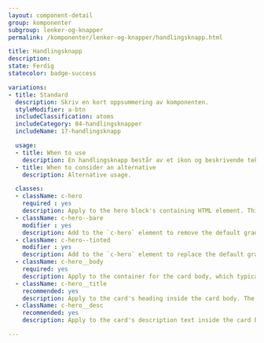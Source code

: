 ```yaml
---
layout: component-detail
group: komponenter
subgroup: lenker-og-knapper
permalink: /komponenter/lenker-og-knapper/handlingsknapp.html

title: Handlingsknapp
description:
state: Ferdig
statecolor: badge-success

variations:
- title: Standard
  description: Skriv en kort oppsummering av komponenten.
  styleModifier: a-btn
  includeClassification: atoms
  includeCategory: 04-handlingsknapper
  includeName: 17-handlingsknapp

  usage:
  - title: When to use
    description: En handlingsknapp består av et ikon og beskrivende tekst. Denne skal benyttes i disse tilfellene; Legge til, laste opp, laste ned, laste inn flere.
  - title: When to consider an alternative
    description: Alternative usage.

  classes:
  - className: c-hero
    required : yes
    description: Apply to the hero block's containing HTML element. This class sets up the background-image handling and text color for the unit. The `c-hero` element should have just one immediate child, the `c-hero__body` element. Note, too, that the unit's hero image should be applied as a background image to this `c-hero` element.
  - className: c-hero--bare
    modifier : yes
    description: Add to the `c-hero` element to remove the default gradient overlay from the hero image.
  - className: c-hero--tinted
    modifier : yes
    description: Add to the `c-hero` element to replace the default gradient overlay with a solid, uniform tint.
  - className: c-hero__body
    required: yes
    description: Apply to the container for the card body, which typically includes a title and description (see below) but can include any arbitrary markup including buttons for a call to action. The class manages the card's background gradient.
  - className: c-hero__title
    recommended: yes
    description: Apply to the card's heading inside the card body. The recommended element for this class is `<h1>`.
  - className: c-hero__desc
    recommended: yes
    description: Apply to the card's description text inside the card body. The recommended element for this class is `<p>`.

---
```

